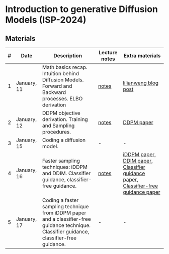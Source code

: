# Introduction to generative Diffusion Models (ISP-2024)

## Materials

| # | Date | Description | Lecture notes | Extra materials |
|---|---|---|---|---|
| 1 | January, 11 | Math basics recap. Intuition behind Diffusion Models. Forward and Backward processes. ELBO derivation | [notes](lectures/lecture_1.png) | [lilianweng blog post](https://lilianweng.github.io/posts/2021-07-11-diffusion-models/) |
| 2 | January, 12 | DDPM objective derivation. Training and Sampling procedures.  | [notes](lectures/lecture_2.png) | [DDPM paper](https://arxiv.org/abs/2006.11239) |
| 3 | January, 15 | Coding a diffusion model.  | - | - |
| 4 | January, 16 | Faster sampling techniques: iDDPM and DDIM. Classifier guidance, classifier-free guidance. | [notes](lectures/lecture_2.png) | [iDDPM paper](https://arxiv.org/abs/2102.09672), [DDIM paper](https://arxiv.org/abs/2010.02502), [Classifier guidance paper](https://arxiv.org/abs/2105.05233), [Classifier-free guidance paper](https://arxiv.org/abs/2207.12598)|
| 5 | January, 17 | Coding a faster sampling technique from iDDPM paper and a classifier-free guidance technique. Classifier guidance, classifier-free guidance. | - | - |
